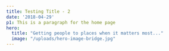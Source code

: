 ```yaml
---
title: Testing Title - 2
date: '2018-04-29'
p1: This is a paragraph for the home page
hero:
  title: "Getting people to places when it matters most..."
  image: "/uploads/hero-image-bridge.jpg"
---
```

